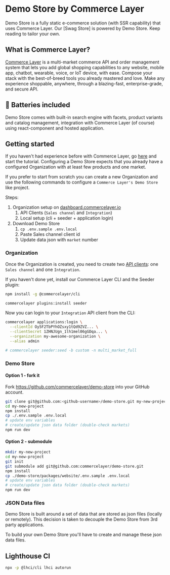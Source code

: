 # Demo Store by Commerce Layer

Demo Store is a fully static e-commerce solution (with SSR capability) that uses Commerce Layer. Our [Swag Store] is powered by Demo Store. Keep reading to tailor your own.

## What is Commerce Layer?

[Commerce Layer](https://commercelayer.io/) is a multi-market commerce API and order management system that lets you add global shopping capabilities to any website, mobile app, chatbot, wearable, voice, or IoT device, with ease. Compose your stack with the best-of-breed tools you already mastered and love. Make any experience shoppable, anywhere, through a blazing-fast, enterprise-grade, and secure API.

## :battery: Batteries included

Demo Store comes with built-in search engine with facets, product variants and catalog management, integration with Commerce Layer (of course) using react-component and hosted application.

## Getting started

If you haven't had experience before with Commerce Layer, go [here](https://docs.commercelayer.io/developers/) and start the tutorial. Configuring a Demo Store expects that you already have a configured Organization with at least few products and one market.

If you prefer to start from scratch you can create a new Organization and use the following commands to configure a `Commerce Layer's Demo Store` like project.

Steps:

1. Organization setup on [dashboard.commercelayer.io](https://dashboard.commercelayer.io)
    1. API Clients (`Sales channel` and `Integration`)
    2. Local setup (cli + seeder + application login)
2. Download Demo Store
    1. `cp .env.sample .env.local`
    2. Paste Sales channel client id
    3. Update data json with `market` number

### Organization

Once the Organization is created, you need to create two [API clients](https://docs.commercelayer.io/developers/api-clients): one `Sales channel` and one `Integration`.

If you haven't done yet, install our Commerce Layer CLI and the Seeder plugin:

```sh
npm install -g @commercelayer/cli

commercelayer plugins:install seeder
```

Now you can login to your `Integration` API client from the CLI:

```sh
commercelayer applications:login \
  --clientId Oy5F2TbPYhOZsxy1tQd9ZVZ... \
  --clientSecret 1ZHNJUgn_1lh1mel06gGDqa... \
  --organization my-awesome-organization \
  --alias admin
```

```sh
# commercelayer seeder:seed -b custom -n multi_market_full
```

### Demo Store

#### Option 1 - fork it

Fork https://github.com/commercelayer/demo-store into your GitHub account.

```sh
git clone git@github.com:<github-username>/demo-store.git my-new-project
cd my-new-project
npm install
cp ./.env.sample .env.local
# update env variables
# create/update json data folder (double-check markets)
npm run dev
```

#### Option 2 - submodule

```sh
mkdir my-new-project
cd my-new-project
git init
git submodule add git@github.com:commercelayer/demo-store.git
npm install
cp ./demo-store/packages/website/.env.sample .env.local
# update env variables
# create/update json data folder (double-check markets)
npm run dev
```

### JSON Data files

Demo Store is built around a set of data that are stored as json files (locally or remotely). This decision is taken to decouple the Demo Store from 3rd party applications.

To build your own Demo Store you'll have to create and manage these json data files.



## Lighthouse CI

```sh
npx -p @lhci/cli lhci autorun
```
